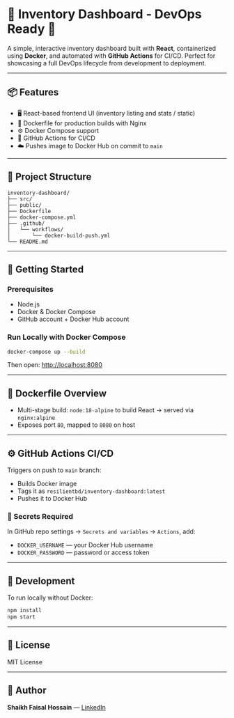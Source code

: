 # 🧾 Inventory Dashboard - DevOps Ready 🚀

A simple, interactive inventory dashboard built with **React**, containerized using **Docker**, and automated with **GitHub Actions** for CI/CD. Perfect for showcasing a full DevOps lifecycle from development to deployment.

---

## 📦 Features

- 🖥️ React-based frontend UI (inventory listing and stats / static)
- 🐳 Dockerfile for production builds with Nginx
- ⚙️ Docker Compose support
- 🔁 GitHub Actions for CI/CD
- ☁️ Pushes image to Docker Hub on commit to `main`

---

## 📂 Project Structure

```
inventory-dashboard/
├── src/
├── public/
├── Dockerfile
├── docker-compose.yml
├── .github/
│   └── workflows/
│       └── docker-build-push.yml
└── README.md
```

---

## 🚀 Getting Started

### Prerequisites
- Node.js
- Docker & Docker Compose
- GitHub account + Docker Hub account

### Run Locally with Docker Compose

```bash
docker-compose up --build
```

Then open: [http://localhost:8080](http://localhost:8080)

---

## 🔧 Dockerfile Overview

- Multi-stage build: `node:18-alpine` to build React → served via `nginx:alpine`
- Exposes port `80`, mapped to `8080` on host

---

## ⚙️ GitHub Actions CI/CD

Triggers on push to `main` branch:

- Builds Docker image
- Tags it as `resilientbd/inventory-dashboard:latest`
- Pushes it to Docker Hub

### 🔐 Secrets Required

In GitHub repo settings → `Secrets and variables` → `Actions`, add:

- `DOCKER_USERNAME` — your Docker Hub username
- `DOCKER_PASSWORD` — password or access token

---

## 🧪 Development

To run locally without Docker:

```bash
npm install
npm start
```

---

## 📄 License

MIT License

---

## 🙌 Author

**Shaikh Faisal Hossain** — [LinkedIn](https://www.linkedin.com/in/shaikh-faisal-hossain-68aa19118/)